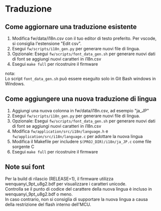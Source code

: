 
# Traduzione

## Come aggiornare una traduzione esistente

1. Modifica fw/data/i18n.csv con il tuo editor di testo preferito. Per vscode, si consiglia l'estensione "Edit csv".
2. Esegui `fw/scripts/i18n_gen.py` per generare nuovi file di lingua.
3. Opzionale: Esegui `fw/scripts/font_data_gen.sh` per generare nuovi dati di font se aggiungi nuovi caratteri in i18n.csv
4. Esegui `make full` per ricostruire il firmware

nota: <br />
Lo script `font_data_gen.sh` può essere eseguito solo in Git Bash windows in Windows.

## Come aggiungere una nuova traduzione di lingua

1. Aggiungi una nuova colonna in fw/data/i18n.csv, ad esempio "ja_JP"
2. Esegui `fw/scripts/i18n_gen.py` per generare nuovi file di lingua.
3. Opzionale: Esegui `fw/scripts/font_data_gen.sh` per generare nuovi dati di font se aggiungi nuovi caratteri in i18n.csv
4. Modifica `fw/application/src/i18n/language.h` e `fw/application/src/i18n/language.c` per adottare la nuova lingua
5. Modifica il Makefile per includere `$(PROJ_DIR)/i18n/ja_JP.c` come file sorgente C
6. Esegui `make full` per ricostruire il firmware

## Note sui font

Per la build di rilascio (RELEASE=1), il firmware utilizza wenquanyi_9pt_u8g2.bdf per visualizzare i caratteri unicode. <br />
Controlla se il punto di codice del carattere della nuova lingua è incluso in wenquanyi_9pt_u8g2.bdf o meno. <br />
In caso contrario, non si consiglia di supportare la nuova lingua a causa della restrizione del flash interno dell'MCU.
